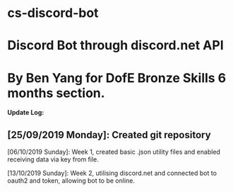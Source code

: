 # cs-discord-bot
Discord Bot through discord.net API 
===================================================
By Ben Yang for DofE Bronze Skills 6 months section.
===================================================
__Update Log:__

[25/09/2019 Monday]: Created git repository
--------------------------------------------
[06/10/2019 Sunday]: Week 1, created basic .json utility files and enabled receiving data via key from file. 

[13/10/2019 Sunday]: Week 2, utilising discord.net and connected bot to oauth2 and token, allowing bot to be online.
